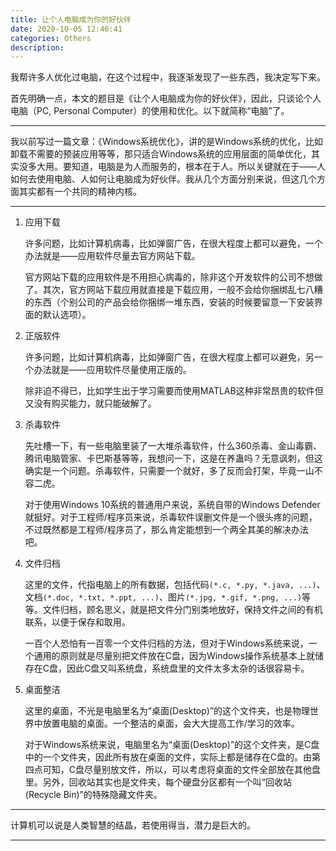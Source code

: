 ```yaml
---
title: 让个人电脑成为你的好伙伴
date: 2020-10-05 12:46:41
categories: Others
description: 
---
```


我帮许多人优化过电脑，在这个过程中，我逐渐发现了一些东西，我决定写下来。

首先明确一点，本文的题目是《让个人电脑成为你的好伙伴》，因此，只谈论个人电脑（PC, Personal Computer）的使用和优化。以下就简称“电脑”了。

---

我以前写过一篇文章：《Windows系统优化》，讲的是Windows系统的优化，比如卸载不需要的预装应用等等，那只适合Windows系统的应用层面的简单优化，其实没多大用。要知道，电脑是为人而服务的，根本在于人。所以关键就在于——人如何去使用电脑、人如何让电脑成为好伙伴。我从几个方面分别来说，但这几个方面其实都有一个共同的精神内核。

---

1. 应用下载

   许多问题，比如计算机病毒，比如弹窗广告，在很大程度上都可以避免，一个办法就是——应用软件尽量去官方网站下载。

   官方网站下载的应用软件是不用担心病毒的，除非这个开发软件的公司不想做了。其次，官方网站下载应用就直接是下载应用，一般不会给你捆绑乱七八糟的东西（个别公司的产品会给你捆绑一堆东西，安装的时候要留意一下安装界面的默认选项）。

2. 正版软件

   许多问题，比如计算机病毒，比如弹窗广告，在很大程度上都可以避免，另一个办法就是——应用软件尽量使用正版的。

   除非迫不得已，比如学生出于学习需要而使用MATLAB这种非常昂贵的软件但又没有购买能力，就只能破解了。

3. 杀毒软件

   先吐槽一下，有一些电脑里装了一大堆杀毒软件，什么360杀毒、金山毒霸、腾讯电脑管家、卡巴斯基等等，我想问一下，这是在养蛊吗？无意讽刺，但这确实是一个问题。杀毒软件，只需要一个就好，多了反而会打架，毕竟一山不容二虎。

   对于使用Windows 10系统的普通用户来说，系统自带的Windows Defender就挺好。对于工程师/程序员来说，杀毒软件误删文件是一个很头疼的问题，不过既然都是工程师/程序员了，那么肯定能想到一个两全其美的解决办法吧。

4. 文件归档

   这里的文件，代指电脑上的所有数据，包括代码`(*.c, *.py, *.java, ...)`、文档`(*.doc, *.txt, *.ppt, ...)`、图片`(*.jpg, *.gif, *.png, ...)`等等。文件归档，顾名思义，就是把文件分门别类地放好，保持文件之间的有机联系，以便于保存和取用。

   一百个人恐怕有一百零一个文件归档的方法，但对于Windows系统来说，一个通用的原则就是尽量别把文件放在C盘，因为Windows操作系统基本上就储存在C盘，因此C盘又叫系统盘，系统盘里的文件太多太杂的话很容易卡。

5. 桌面整洁

   这里的桌面，不光是电脑里名为“桌面(Desktop)”的这个文件夹，也是物理世界中放置电脑的桌面。一个整洁的桌面，会大大提高工作/学习的效率。

   对于Windows系统来说，电脑里名为“桌面(Desktop)”的这个文件夹，是C盘中的一个文件夹，因此所有放在桌面的文件，实际上都是储存在C盘的。由第四点可知，C盘尽量别放文件，所以，可以考虑将桌面的文件全部放在其他盘里。另外，回收站其实也是文件夹，每个硬盘分区都有一个叫“回收站(Recycle Bin)”的特殊隐藏文件夹。

---

计算机可以说是人类智慧的结晶，若使用得当，潜力是巨大的。

---

